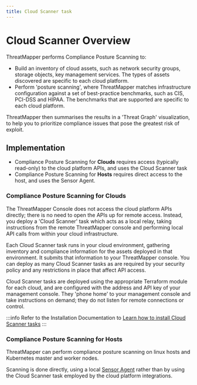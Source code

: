 ```yaml
---
title: Cloud Scanner task
---
```


# Cloud Scanner Overview

ThreatMapper performs Compliance Posture Scanning to:

* Build an inventory of cloud assets, such as network security groups, storage objects, key management services. The types of assets discovered are specific to each cloud platform.
* Perform 'posture scanning', where ThreatMapper matches infrastructure configuration against a set of best-practice benchmarks, such as CIS, PCI-DSS and HIPAA. The benchmarks that are supported are specific to each cloud platform.

ThreatMapper then summarises the results in a 'Threat Graph' visualization, to help you to prioritize compliance issues that pose the greatest risk of exploit.

## Implementation

 * Compliance Posture Scanning for **Clouds** requires access (typically read-only) to the cloud platform APIs, and uses the Cloud Scanner task
 * Compliance Posture Scanning for **Hosts** requires direct access to the host, and uses the Sensor Agent.

### Compliance Posture Scanning for Clouds

The ThreatMapper Console does not access the cloud platform APIs directly; there is no need to open the APIs up for remote access.  Instead, you deploy a 'Cloud Scanner' task which acts as a local relay, taking instructions from the remote ThreatMapper console and performing local API calls from within your cloud infrastructure.

Each Cloud Scanner task runs in your cloud environment, gathering inventory and compliance information for the assets deployed in that environment. It submits that information to your ThreatMapper console. You can deploy as many Cloud Scanner tasks as are required by your security policy and any restrictions in place that affect API access.

Cloud Scanner tasks are deployed using the appropriate Terraform module for each cloud, and are configured with the address and API key of your management console.  They 'phone home' to your management console and take instructions on demand; they do not listen for remote connections or control.

:::info
Refer to the Installation Documentation to [Learn how to install Cloud Scanner tasks](/docs/cloudscanner)
:::


### Compliance Posture Scanning for Hosts

ThreatMapper can perform compliance posture scanning on linux hosts and Kubernetes master and worker nodes.

Scanning is done directly, using a local [Sensor Agent](sensors) rather than by using the Cloud Scanner task employed by the cloud platform integrations.




